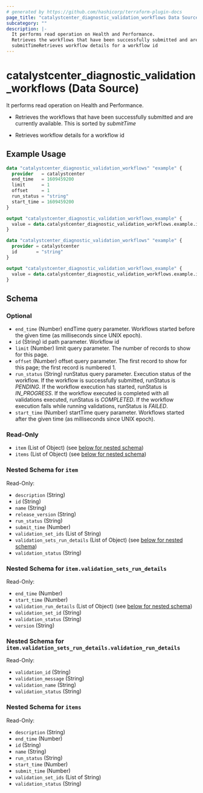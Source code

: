 ```yaml
---
# generated by https://github.com/hashicorp/terraform-plugin-docs
page_title: "catalystcenter_diagnostic_validation_workflows Data Source - terraform-provider-catalystcenter"
subcategory: ""
description: |-
  It performs read operation on Health and Performance.
  Retrieves the workflows that have been successfully submitted and are currently available. This is sorted by
  submitTimeRetrieves workflow details for a workflow id
---
```


# catalystcenter_diagnostic_validation_workflows (Data Source)

It performs read operation on Health and Performance.

- Retrieves the workflows that have been successfully submitted and are currently available. This is sorted by
*submitTime*

- Retrieves workflow details for a workflow id

## Example Usage

```terraform
data "catalystcenter_diagnostic_validation_workflows" "example" {
  provider   = catalystcenter
  end_time   = 1609459200
  limit      = 1
  offset     = 1
  run_status = "string"
  start_time = 1609459200
}

output "catalystcenter_diagnostic_validation_workflows_example" {
  value = data.catalystcenter_diagnostic_validation_workflows.example.items
}

data "catalystcenter_diagnostic_validation_workflows" "example" {
  provider = catalystcenter
  id       = "string"
}

output "catalystcenter_diagnostic_validation_workflows_example" {
  value = data.catalystcenter_diagnostic_validation_workflows.example.item
}
```

<!-- schema generated by tfplugindocs -->
## Schema

### Optional

- `end_time` (Number) endTime query parameter. Workflows started before the given time (as milliseconds since UNIX epoch).
- `id` (String) id path parameter. Workflow id
- `limit` (Number) limit query parameter. The number of records to show for this page.
- `offset` (Number) offset query parameter. The first record to show for this page; the first record is numbered 1.
- `run_status` (String) runStatus query parameter. Execution status of the workflow. If the workflow is successfully submitted, runStatus is *PENDING*. If the workflow execution has started, runStatus is *IN_PROGRESS*. If the workflow executed is completed with all validations executed, runStatus is *COMPLETED*. If the workflow execution fails while running validations, runStatus is *FAILED*.
- `start_time` (Number) startTime query parameter. Workflows started after the given time (as milliseconds since UNIX epoch).

### Read-Only

- `item` (List of Object) (see [below for nested schema](#nestedatt--item))
- `items` (List of Object) (see [below for nested schema](#nestedatt--items))

<a id="nestedatt--item"></a>
### Nested Schema for `item`

Read-Only:

- `description` (String)
- `id` (String)
- `name` (String)
- `release_version` (String)
- `run_status` (String)
- `submit_time` (Number)
- `validation_set_ids` (List of String)
- `validation_sets_run_details` (List of Object) (see [below for nested schema](#nestedobjatt--item--validation_sets_run_details))
- `validation_status` (String)

<a id="nestedobjatt--item--validation_sets_run_details"></a>
### Nested Schema for `item.validation_sets_run_details`

Read-Only:

- `end_time` (Number)
- `start_time` (Number)
- `validation_run_details` (List of Object) (see [below for nested schema](#nestedobjatt--item--validation_sets_run_details--validation_run_details))
- `validation_set_id` (String)
- `validation_status` (String)
- `version` (String)

<a id="nestedobjatt--item--validation_sets_run_details--validation_run_details"></a>
### Nested Schema for `item.validation_sets_run_details.validation_run_details`

Read-Only:

- `validation_id` (String)
- `validation_message` (String)
- `validation_name` (String)
- `validation_status` (String)




<a id="nestedatt--items"></a>
### Nested Schema for `items`

Read-Only:

- `description` (String)
- `end_time` (Number)
- `id` (String)
- `name` (String)
- `run_status` (String)
- `start_time` (Number)
- `submit_time` (Number)
- `validation_set_ids` (List of String)
- `validation_status` (String)
